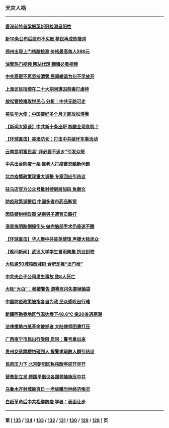 ### 天灾人祸
---
#### [香港前特首梁振英新冠检测呈阳性](../../pages/ncid280/n13880843.md?12082045) 
#### [新10条公布后股市不买账 移民再成热搜词](../../pages/ncid280/n13880761.md?12082045) 
#### [郑州出现上门核酸检测 价格最高每人598元](../../pages/ncid280/n13880659.md?12082045) 
#### [油管热门视频 网站代理 翻墙必看视频](http://138.2.39.72:81/youtube.html?epic-marker?12082045)
#### [中共高层不再坚持清零 民间嘲讽为何不早放开](../../pages/ncid280/n13880607.md?12082045) 
#### [上海访民指控在二十大期间遭囚禁毒打虐待](../../pages/ncid280/n13880662.md?12082045) 
#### [放松管控难取悦民心 分析：中共无路可走](../../pages/ncid280/n13880355.md?12082045) 
#### [美驻华大使：中国要好多个月才能放松清零](../../pages/ncid280/n13880375.md?12082045) 
#### [【新闻大家谈】中共新十条出炉 核酸业现危机？](../../pages/ncid280/n13880270.md?12082045) 
#### [【环球直击】美澳防长：打击中共破坏军事活动](../../pages/ncid280/n13879718.md?12082045) 
#### [云南昆明富民县“非必要不返乡”引发众怒](../../pages/ncid280/n13880125.md?12082045) 
#### [中共出台防疫十条 推老人打疫苗恐酿新问题](../../pages/ncid280/n13879892.md?12082045) 
#### [北京疫情政策现重大调整 专家回应引热议](../../pages/ncid280/n13879917.md?12082045) 
#### [驻马店官方公众号批封控层层加码 急删文](../../pages/ncid280/n13879943.md?12082045) 
#### [防疫政策调整后 中国多省市药品断货](../../pages/ncid280/n13879882.md?12082045) 
#### [因质疑封控政策 湖南男子遭官员殴打](../../pages/ncid280/n13879751.md?12082045) 
#### [港星施明跌倒撞伤头 做完脑部手术仍昏迷不醒](../../pages/ncid280/n13879657.md?12082045) 
#### [【环球直击】华人聚中共驻英使馆 声援大陆民众](../../pages/ncid280/n13879546.md?12082045) 
#### [【晚间新闻】武汉大学学生冒雨聚集 抗议封校](../../pages/ncid280/n13879545.md?12082045) 
#### [大陆逾50城核酸减码 合肥却推“出门检”](../../pages/ncid280/n13879366.md?12082045) 
#### [中共央企子公司发生事故 致8人死亡](../../pages/ncid280/n13879419.md?12082045) 
#### [大陆“大白”：频被警告 清零有闪失要掉脑袋](../../pages/ncid280/n13879256.md?12082045) 
#### [中国防疫政策被指各自为政 民众感叹出行难](../../pages/ncid280/n13879192.md?12082045) 
#### [新疆阿勒泰地区气温达零下48.6℃ 逾20省遇寒潮](../../pages/ncid280/n13879260.md?12082045) 
#### [法律援助白纸革命被抓者 大陆律师团遭打压](../../pages/ncid280/n13878879.md?12082045) 
#### [广西南宁市民出行受阻 质问：警号拿出来](../../pages/ncid280/n13878843.md?12082045) 
#### [贵州女孩跳楼怕砸到人 报警求疏散人群引热议](../../pages/ncid280/n13878889.md?12082045) 
#### [民怨压力下 北京朝阳区称核酸亭应开尽开](../../pages/ncid280/n13878731.md?12082045) 
#### [营救彭立发 顾国平倡议各国领袖施压中共](../../pages/ncid280/n13878701.md?12082045) 
#### [乌鲁木齐封城逾百日 一老板曝当地经济惨况](../../pages/ncid280/n13878532.md?12082045) 
#### [白纸革命后中共松绑防疫 学者：表面让步](../../pages/ncid280/n13878441.md?12082045) 

---
#### 第 [ [135](./135.md?12082045) / [134](./134.md?12082045) / [133](./133.md?12082045) / [132](./132.md?12082045) / [131](./131.md?12082045) / [130](./130.md?12082045) / [129](./129.md?12082045) / [128](./128.md?12082045) ] 页
